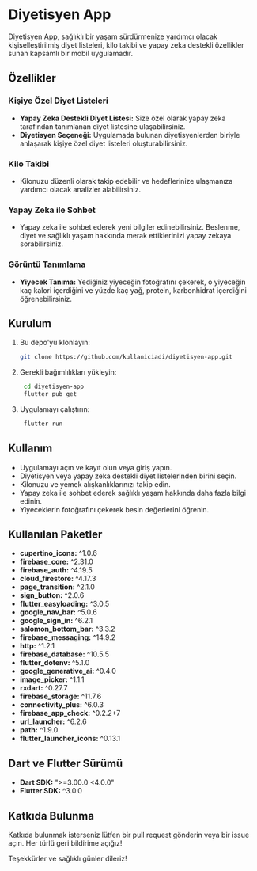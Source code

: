 
# Diyetisyen App

Diyetisyen App, sağlıklı bir yaşam sürdürmenize yardımcı olacak kişiselleştirilmiş diyet listeleri, kilo takibi ve yapay zeka destekli özellikler sunan kapsamlı bir mobil uygulamadır.

## Özellikler

### Kişiye Özel Diyet Listeleri
- **Yapay Zeka Destekli Diyet Listesi:** Size özel olarak yapay zeka tarafından tanımlanan diyet listesine ulaşabilirsiniz.
- **Diyetisyen Seçeneği:** Uygulamada bulunan diyetisyenlerden biriyle anlaşarak kişiye özel diyet listeleri oluşturabilirsiniz.

### Kilo Takibi
- Kilonuzu düzenli olarak takip edebilir ve hedeflerinize ulaşmanıza yardımcı olacak analizler alabilirsiniz.

### Yapay Zeka ile Sohbet
- Yapay zeka ile sohbet ederek yeni bilgiler edinebilirsiniz. Beslenme, diyet ve sağlıklı yaşam hakkında merak ettiklerinizi yapay zekaya sorabilirsiniz.

### Görüntü Tanımlama
- **Yiyecek Tanıma:** Yediğiniz yiyeceğin fotoğrafını çekerek, o yiyeceğin kaç kalori içerdiğini ve yüzde kaç yağ, protein, karbonhidrat içerdiğini öğrenebilirsiniz.

## Kurulum

1. Bu depo'yu klonlayın:
   ```bash
   git clone https://github.com/kullaniciadi/diyetisyen-app.git
	```
2. Gerekli bağımlılıkları yükleyin:
   ```bash
	cd diyetisyen-app
	flutter pub get
	```
3. Uygulamayı çalıştırın:
   ```bash
	flutter run
	```

## Kullanım

-   Uygulamayı açın ve kayıt olun veya giriş yapın.
-   Diyetisyen veya yapay zeka destekli diyet listelerinden birini seçin.
-   Kilonuzu ve yemek alışkanlıklarınızı takip edin.
-   Yapay zeka ile sohbet ederek sağlıklı yaşam hakkında daha fazla bilgi edinin.
-   Yiyeceklerin fotoğrafını çekerek besin değerlerini öğrenin.

## Kullanılan Paketler
-   **cupertino_icons:** ^1.0.6
-   **firebase_core:** ^2.31.0
-   **firebase_auth:** ^4.19.5
-   **cloud_firestore:** ^4.17.3
-   **page_transition:** ^2.1.0
-   **sign_button:** ^2.0.6
-   **flutter_easyloading:** ^3.0.5
-   **google_nav_bar:** ^5.0.6
-   **google_sign_in:** ^6.2.1
-   **salomon_bottom_bar:** ^3.3.2
-   **firebase_messaging:** ^14.9.2
-   **http:** ^1.2.1
-   **firebase_database:** ^10.5.5
-   **flutter_dotenv:** ^5.1.0
-   **google_generative_ai:** ^0.4.0
-   **image_picker:** ^1.1.1
-   **rxdart:** ^0.27.7
-   **firebase_storage:** ^11.7.6
-   **connectivity_plus:** ^6.0.3
-   **firebase_app_check:** ^0.2.2+7
-   **url_launcher:** ^6.2.6
-   **path:** ^1.9.0
-   **flutter_launcher_icons:** ^0.13.1

## Dart ve Flutter Sürümü

-   **Dart SDK:** ">=3.00.0 <4.0.0"
-   **Flutter SDK:** ^3.0.0


## Katkıda Bulunma

Katkıda bulunmak isterseniz lütfen bir pull request gönderin veya bir issue açın. Her türlü geri bildirime açığız!

Teşekkürler ve sağlıklı günler dileriz!
